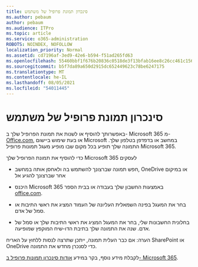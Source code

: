 ```yaml
---
title: סינכרון תמונת פרופיל של משתמש
ms.author: pebaum
author: pebaum
ms.audience: ITPro
ms.topic: article
ms.service: o365-administration
ROBOTS: NOINDEX, NOFOLLOW
localization_priority: Normal
ms.assetid: cd7196af-3ed9-42e6-b594-f51ad265fd63
ms.openlocfilehash: 55460bbf1f676b20836c0518de3f13bfab16ee8c26cc461c1569ae4f750080ae
ms.sourcegitcommit: b5f7da89a650d2915dc652449623c78be6247175
ms.translationtype: MT
ms.contentlocale: he-IL
ms.lasthandoff: 08/05/2021
ms.locfileid: "54011445"
---
```

# <a name="sync-a-users-profile-picture"></a>סינכרון תמונת פרופיל של משתמש

באפשרותך להוסיף או לשנות את תמונת הפרופיל שלך ב- Microsoft 365 מ- [Office.com](https://www.office.com), או בעת שימוש ביישום Microsoft במחשב או בדפדפן בטלפון שלך. התמונה שלך תופיע בכל מקום שבו מופיע מעגל תמונות פרופיל Microsoft 365.

כדי להוסיף את תמונת הפרופיל שלך Microsoft 365 לעסקים

- חפש תמונה שברצונך להשתמש בה ולאחסן אותה במחשב, OneDrive או במיקום אחר שברצונך להגיע אל

- היכנס Microsoft 365 באמצעות החשבון שלך בעבודה או בבית הספר [office.com](https://www.office.com).

- בחר את המעגל בפינה השמאלית העליונה של העמוד המציג את ראשי התיבות או סמל של אדם.

- בחלונית החשבונות שלי, בחר את המעגל המציג את ראשי התיבות שלך או סמל של אדם. שנה את התמונה שלך בתיבת הדו-שיח המוקפץ שמופיעה.

הערה: אם כבר העלית תמונה, ייתכן שתרצה לנסות ללחוץ על האריח SharePoint או OneDrive כדי לסנכרן מחדש את התמונה.

לקבלת מידע נוסף, בקר במידע [אודות סינכרון תמונות פרופיל ב- Microsoft 365](https://support.office.com/article/information-about-profile-picture-synchronization-in-office-365-20594d76-d054-4af4-a660-401133e3d48a).

